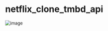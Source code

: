 # netflix_clone_tmbd_api
![image](https://user-images.githubusercontent.com/103920174/230390525-c0cee513-7f1c-4bf6-a448-b7096460be39.png)
